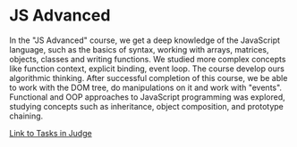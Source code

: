 # JS Advanced

In the "JS Advanced" course, we get a deep knowledge of the JavaScript language, such as the basics of syntax, working with arrays, matrices, objects, classes and writing functions. We studied more complex concepts like function context, explicit binding, event loop. The course develop ours algorithmic thinking. After successful completion of this course, we be able to work with the DOM tree, do manipulations on it and work with "events". Functional and OOP approaches to JavaScript programming was explored, studying concepts such as inheritance, object composition, and prototype chaining.

<a href="https://judge.softuni.org/Contests/#!/List/ByCategory/304/JS-Advanced">Link to Tasks in Judge</a>

